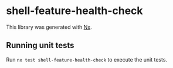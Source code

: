 # shell-feature-health-check

This library was generated with [Nx](https://nx.dev).

## Running unit tests

Run `nx test shell-feature-health-check` to execute the unit tests.
